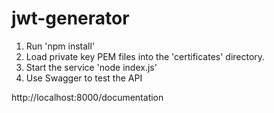 # jwt-generator


1) Run 'npm install'
2) Load private key PEM files into the 'certificates' directory.
3) Start the service 'node index.js'
4) Use Swagger to test the API

http://localhost:8000/documentation